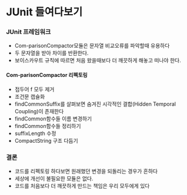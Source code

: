 # JUnit 들여다보기

### JUnit 프레임워크
- Com-parisonCompactor모듈은 문자열 비교오류를 파악할때 유용하다
- 두 문자열을 받아 차이를 반환한다.
- 보이스카우트 규칙에 따르면 처음 왔을때보다 더 깨끗하게 해놓고 떠나야 한다.

#### Com-parisonCompactor 리펙토링
- 접두어 f 모두 제거
- 조건문 캡슐화
- findCommonSuffix를 살펴보면 숨겨진 시각적인 결합(Hidden Temporal Coupling)이 존재한다
- findCommon함수들 이름 변경하기
- findCommon함수들 정리하기
- suffixLength 수정
- CompactString 구조 다듬기

### 결론
- 코드를 리펙토링 하다보면 원래했던 변경을 되돌리는 경우가 흔하다
- 세상에 개선이 불필요한 모듈은 없다. 
- 코드를 처음보다 더 깨끗하게 만드는 책임은 우리 모두에게 있다 
